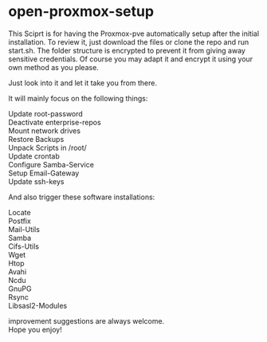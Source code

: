 # open-proxmox-setup

This Sciprt is for having the Proxmox-pve automatically setup after the initial installation.
To review it, just download the files or clone the repo and run start.sh. 
The folder structure is encrypted to prevent it from giving away sensitive credentials.
Of course you may adapt it and encrypt it using your own method as you please.

Just look into it and let it take you from there.

It will mainly focus on the following things:

Update root-password <br />
Deactivate enterprise-repos<br />
Mount network drives<br />
Restore Backups<br />
Unpack Scripts in /root/<br />
Update crontab<br />
Configure Samba-Service<br />
Setup Email-Gateway<br />
Update ssh-keys<br />

And also trigger these software installations:

Locate<br />
Postfix<br />
Mail-Utils<br />
Samba<br />
Cifs-Utils<br />
Wget<br />
Htop<br />
Avahi<br />
Ncdu<br />
GnuPG<br />
Rsync<br />
Libsasl2-Modules<br />

improvement suggestions are always welcome.<br />
Hope you enjoy!
